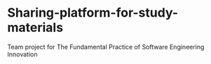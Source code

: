 # Sharing-platform-for-study-materials
Team project for The Fundamental Practice of Software Engineering Innovation
